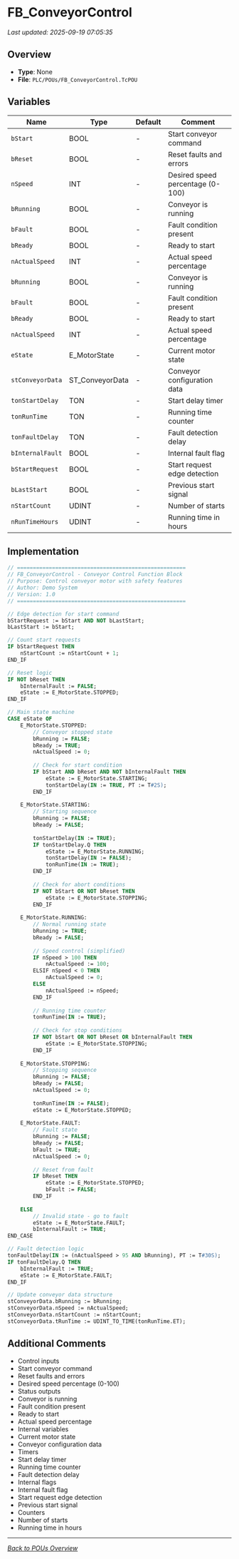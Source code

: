 # FB_ConveyorControl

*Last updated: 2025-09-19 07:05:35*

## Overview

- **Type**: None
- **File**: `PLC/POUs/FB_ConveyorControl.TcPOU`

## Variables

| Name | Type | Default | Comment |
|------|------|---------|---------|
| `bStart` | BOOL | - | Start conveyor command |
| `bReset` | BOOL | - | Reset faults and errors |
| `nSpeed` | INT | - | Desired speed percentage (0-100) |
| `bRunning` | BOOL | - | Conveyor is running |
| `bFault` | BOOL | - | Fault condition present |
| `bReady` | BOOL | - | Ready to start |
| `nActualSpeed` | INT | - | Actual speed percentage |
| `bRunning` | BOOL | - | Conveyor is running |
| `bFault` | BOOL | - | Fault condition present |
| `bReady` | BOOL | - | Ready to start |
| `nActualSpeed` | INT | - | Actual speed percentage |
| `eState` | E_MotorState | - | Current motor state |
| `stConveyorData` | ST_ConveyorData | - | Conveyor configuration data |
| `tonStartDelay` | TON | - | Start delay timer |
| `tonRunTime` | TON | - | Running time counter |
| `tonFaultDelay` | TON | - | Fault detection delay |
| `bInternalFault` | BOOL | - | Internal fault flag |
| `bStartRequest` | BOOL | - | Start request edge detection |
| `bLastStart` | BOOL | - | Previous start signal |
| `nStartCount` | UDINT | - | Number of starts |
| `nRunTimeHours` | UDINT | - | Running time in hours |

## Implementation

```pascal
// =====================================================
// FB_ConveyorControl - Conveyor Control Function Block
// Purpose: Control conveyor motor with safety features
// Author: Demo System  
// Version: 1.0
// =====================================================

// Edge detection for start command
bStartRequest := bStart AND NOT bLastStart;
bLastStart := bStart;

// Count start requests
IF bStartRequest THEN
	nStartCount := nStartCount + 1;
END_IF

// Reset logic
IF NOT bReset THEN
	bInternalFault := FALSE;
	eState := E_MotorState.STOPPED;
END_IF

// Main state machine
CASE eState OF
	E_MotorState.STOPPED:
		// Conveyor stopped state
		bRunning := FALSE;
		bReady := TRUE;
		nActualSpeed := 0;
		
		// Check for start condition
		IF bStart AND bReset AND NOT bInternalFault THEN
			eState := E_MotorState.STARTING;
			tonStartDelay(IN := TRUE, PT := T#2S);
		END_IF
		
	E_MotorState.STARTING:
		// Starting sequence
		bRunning := FALSE;
		bReady := FALSE;
		
		tonStartDelay(IN := TRUE);
		IF tonStartDelay.Q THEN
			eState := E_MotorState.RUNNING;
			tonStartDelay(IN := FALSE);
			tonRunTime(IN := TRUE);
		END_IF
		
		// Check for abort conditions
		IF NOT bStart OR NOT bReset THEN
			eState := E_MotorState.STOPPING;
		END_IF
		
	E_MotorState.RUNNING:
		// Normal running state
		bRunning := TRUE;
		bReady := FALSE;
		
		// Speed control (simplified)
		IF nSpeed > 100 THEN
			nActualSpeed := 100;
		ELSIF nSpeed < 0 THEN
			nActualSpeed := 0;
		ELSE
			nActualSpeed := nSpeed;
		END_IF
		
		// Running time counter
		tonRunTime(IN := TRUE);
		
		// Check for stop conditions
		IF NOT bStart OR NOT bReset OR bInternalFault THEN
			eState := E_MotorState.STOPPING;
		END_IF
		
	E_MotorState.STOPPING:
		// Stopping sequence
		bRunning := FALSE;
		bReady := FALSE;
		nActualSpeed := 0;
		
		tonRunTime(IN := FALSE);
		eState := E_MotorState.STOPPED;
		
	E_MotorState.FAULT:
		// Fault state
		bRunning := FALSE;
		bReady := FALSE;
		bFault := TRUE;
		nActualSpeed := 0;
		
		// Reset from fault
		IF bReset THEN
			eState := E_MotorState.STOPPED;
			bFault := FALSE;
		END_IF
		
	ELSE
		// Invalid state - go to fault
		eState := E_MotorState.FAULT;
		bInternalFault := TRUE;
END_CASE

// Fault detection logic
tonFaultDelay(IN := (nActualSpeed > 95 AND bRunning), PT := T#30S);
IF tonFaultDelay.Q THEN
	bInternalFault := TRUE;
	eState := E_MotorState.FAULT;
END_IF

// Update conveyor data structure
stConveyorData.bRunning := bRunning;
stConveyorData.nSpeed := nActualSpeed;
stConveyorData.nStartCount := nStartCount;
stConveyorData.tRunTime := UDINT_TO_TIME(tonRunTime.ET);
```

## Additional Comments

- Control inputs
- Start conveyor command
- Reset faults and errors
- Desired speed percentage (0-100)
- Status outputs
- Conveyor is running
- Fault condition present
- Ready to start
- Actual speed percentage
- Internal variables
- Current motor state
- Conveyor configuration data
- Timers
- Start delay timer
- Running time counter
- Fault detection delay
- Internal flags
- Internal fault flag
- Start request edge detection
- Previous start signal
- Counters
- Number of starts
- Running time in hours

---
*[Back to POUs Overview](POUs.md)*